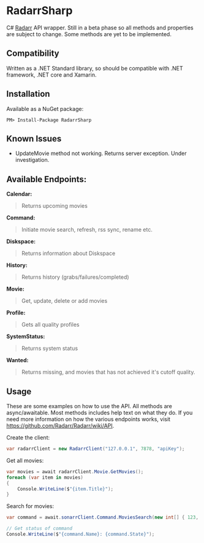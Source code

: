 # RadarrSharp
C# [Radarr](https://radarr.video/) API wrapper. Still in a beta phase so all methods and properties are subject to change. Some methods are yet to be implemented.

## Compatibility
Written as a .NET Standard library, so should be compatible with .NET framework, .NET core and Xamarin.

## Installation
Available as a NuGet package:
```
PM> Install-Package RadarrSharp
```

## Known Issues
- UpdateMovie method not working. Returns server exception. Under investigation.

## Available Endpoints:
**Calendar:**
>Returns upcoming movies

**Command:**
>Initiate movie search, refresh, rss sync, rename etc.

**Diskspace:**
>Returns information about Diskspace

**History:**
>Returns history (grabs/failures/completed)

**Movie:**
>Get, update, delete or add movies

**Profile:**
>Gets all quality profiles

**SystemStatus:**
>Returns system status

**Wanted:**
>Returns missing, and movies that has not achieved it's cutoff quality.

## Usage
These are some examples on how to use the API. All methods are async/awaitable. Most methods includes help text on what they do. If you need more information on how the various endpoints works, visit https://github.com/Radarr/Radarr/wiki/API.

Create the client:
```c#
var radarrClient = new RadarrClient("127.0.0.1", 7878, "apiKey");
```

Get all movies:
```c#
var movies = await radarrClient.Movie.GetMovies();
foreach (var item in movies)
{
    Console.WriteLine($"{item.Title}");
}
```

Search for movies:
```c#
var command = await.sonarrClient.Command.MoviesSearch(new int[] { 123, 456, 789 });

// Get status of command
Console.WriteLine($"{command.Name}: {command.State}");
```
